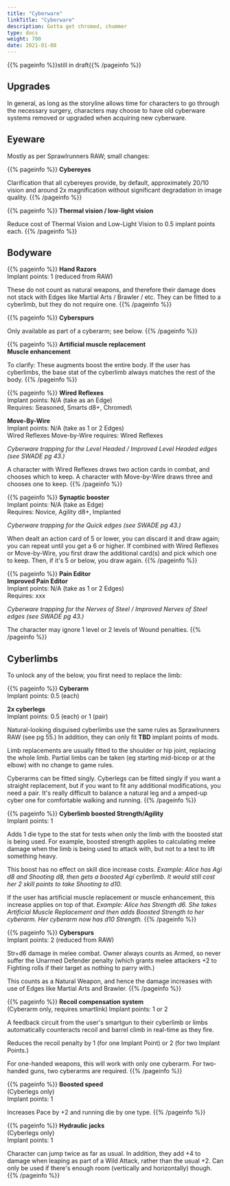 ```yaml
---
title: "Cyberware"
linkTitle: "Cyberware"
description: Gotta get chromed, chummer
type: docs
weight: 700
date: 2021-01-08
---
```


{{% pageinfo %}}still in draft{{% /pageinfo %}} 

## Upgrades

In general, as long as the storyline allows time for characters to go through the necessary surgery, characters may choose to have old cyberware systems removed or upgraded when acquiring new cyberware.

## Eyeware

Mostly as per Sprawlrunners RAW; small changes:

{{% pageinfo %}}
**Cybereyes**

Clarification that all cybereyes provide, by default, approximately 20/10 vision and around 2x magnification without significant degradation in image quality.
{{% /pageinfo %}}

{{% pageinfo %}}
**Thermal vision / low-light vision**

Reduce cost of Thermal Vision and Low-Light Vision to 0.5 implant points each.
{{% /pageinfo %}}


## Bodyware

{{% pageinfo %}}
**Hand Razors** \
Implant points: 1 (reduced from RAW)

These do not count as natural weapons, and therefore their damage does not stack with Edges like Martial Arts / Brawler / etc. They can be fitted to a cyberlimb, but they do not require one.
{{% /pageinfo %}} 

{{% pageinfo %}}
**Cyberspurs** 

Only available as part of a cyberarm; see below.
{{% /pageinfo %}} 

{{% pageinfo %}}
**Artificial muscle replacement** \
**Muscle enhancement**

To clarify: These augments boost the entire body. If the user has cyberlimbs, the base stat of the cyberlimb always matches the rest of the body.
{{% /pageinfo %}} 

{{% pageinfo %}}
**Wired Reflexes** \
Implant points: N/A (take as an Edge) \
Requires: Seasoned, Smarts d8+, Chromed\

**Move-By-Wire** \
Implant points: N/A (take as 1 or 2 Edges) \
Wired Reflexes 
Move-by-Wire requires: Wired Reflexes 

*Cyberware trapping for the Level Headed / Improved Level Headed edges (see SWADE pg 43.)*

A character with Wired Reflexes draws two action cards in combat, and chooses which to keep. A character with Move-by-Wire draws three and chooses one to keep.
{{% /pageinfo %}} 

{{% pageinfo %}}
**Synaptic booster** \
Implant points: N/A (take as Edge) \
Requires: Novice, Agility d8+, Implanted

*Cyberware trapping for the Quick edges (see SWADE pg 43.)*

When dealt an action card of 5 or lower, you can discard it and draw again; you can repeat until you get a 6 or higher. If combined with Wired Reflexes or Move-by-Wire, you first draw the additional card(s) and pick which one to keep. Then, if it's 5 or below, you draw again.
{{% /pageinfo %}} 


{{% pageinfo %}}
**Pain Editor** \
**Improved Pain Editor** \
Implant points: N/A (take as 1 or 2 Edges) \
Requires: xxx

*Cyberware trapping for the Nerves of Steel / Improved Nerves of Steel edges (see SWADE pg 43.)*

The character may ignore 1 level or 2 levels of Wound penalties.
{{% /pageinfo %}} 


## Cyberlimbs

To unlock any of the below, you first need to replace the limb:

{{% pageinfo %}}
**Cyberarm** \
Implant points: 0.5 (each)

**2x cyberlegs** \
Implant points: 0.5 (each) or 1 (pair)

Natural-looking disguised cyberlimbs use the same rules as Sprawlrunners RAW (see pg 55.) In addition, they can only fit **TBD** implant points of mods.

Limb replacements are usually fitted to the shoulder or hip joint, replacing the whole limb. Partial limbs can be taken (eg starting mid-bicep or at the elbow) with no change to game rules.

Cyberarms can be fitted singly. Cyberlegs can be fitted singly if you want a straight replacement, but if you want to fit any additional modifications, you need a pair. It's really difficult to balance a natural leg and a amped-up cyber one for comfortable walking and running.
{{% /pageinfo %}} 

{{% pageinfo %}}
**Cyberlimb boosted Strength/Agility** \
Implant points: 1

Adds 1 die type to the stat for tests when only the limb with the boosted stat is being used. For example, boosted strength applies to calculating melee damage when the limb is being used to attack with, but not to a test to lift something heavy.

This boost has no effect on skill dice increase costs. *Example: Alice has Agi d8 and Shooting d8, then gets a boosted Agi cyberlimb. It would still cost her 2 skill points to take Shooting to d10.*

If the user has artificial muscle replacement or muscle enhancement, this increase applies on top of that. *Example: Alice has Strength d6. She takes Artificial Muscle Replacement and then adds Boosted Strength to her cyberarm. Her cyberarm now has d10 Strength.*
{{% /pageinfo %}}

{{% pageinfo %}}
**Cyberspurs** \
Implant points: 2 (reduced from RAW)

Str+d6 damage in melee combat. Owner always counts as Armed, so never suffer the Unarmed Defender penalty (which grants melee attackers +2 to Fighting rolls if their target as nothing to parry with.)

This counts as a Natural Weapon, and hence the damage increases with use of Edges like Martial Arts and Brawler.
{{% /pageinfo %}} 

{{% pageinfo %}}
**Recoil compensation system** \
(Cyberarm only, requires smartlink)
Implant points: 1 or 2

A feedback circuit from the user's smartgun to their cyberlimb or limbs automatically counteracts recoil and barrel climb in real-time as they fire.

Reduces the recoil penalty by 1 (for one Implant Point) or 2 (for two Implant Points.)

For one-handed weapons, this will work with only one cyberarm. For two-handed guns, two cyberarms are required.
{{% /pageinfo %}} 

{{% pageinfo %}}
**Boosted speed** \
(Cyberlegs only) \
Implant points: 1

Increases Pace by +2 and running die by one type.
{{% /pageinfo %}} 

{{% pageinfo %}}
**Hydraulic jacks** \
(Cyberlegs only) \
Implant points: 1

Character can jump twice as far as usual. In addition, they add +4 to damage when leaping as part of a Wild Attack, rather than the usual +2. Can only be used if there's enough room (vertically and horizontally) though.
{{% /pageinfo %}} 


<!--

in sprawlrunners


Eyeware:
* cybereyes >> required for below
* camera
* flare compensation
* infravision
* low-light vision
* retinal copy

Earware
* cyberears >> required for below
* damper
* improved frequency range
* recorder


Headware
* chipjack
* cortex bomb
* data filter
* data lock
* datajack
* headware memory
* phone
* radio
* voice modulation
  * voice amplification
  * secondary pattern
  * 

Bodyware
* air filtration
* artifical muscle replacement
* blood filtration
* dermal plating
* fingertip compartment
* hand razor
* muscle enhancement
* reaction enhancers
* skillwires
* smartlink
* spur
* vehicle control rig

cyberlimbs
* simple limb
* built-in device



-->

